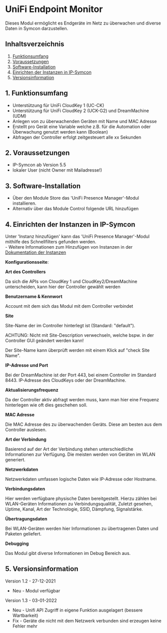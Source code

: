 # UniFi Endpoint Monitor
Dieses Modul ermöglicht es Endgeräte im Netz zu überwachen und diverse Daten in Symcon darzustellen.

## Inhaltsverzeichnis

1. [Funktionsumfang](#1-funktionsumfang)
2. [Voraussetzungen](#2-voraussetzungen)
3. [Software-Installation](#3-software-installation)
4. [Einrichten der Instanzen in IP-Symcon](#4-einrichten-der-instanzen-in-ip-symcon)
5. [Versionsinformation](#5-versionsinformation)

## 1. Funktionsumfang

* Unterstützung für UniFi CloudKey 1 (UC-CK)
* Unterstützung für UniFi CloudKey 2 (UCK-G2) und DreamMachine (UDM)
* Anlegen von zu überwachenden Geräten mit Name und MAC Adresse 
* Erstellt pro Gerät eine Variable welche z.B. für die Automation oder Überwachung genutzt werden kann (Boolean)
* Abfragen der Controller erfolgt zeitgesteuert alle xx Sekunden

## 2. Voraussetzungen

- IP-Symcon ab Version 5.5
- lokaler User (nicht Owner mit Mailadresse!)

## 3. Software-Installation

* Über den Module Store das 'UniFi Presence Manager'-Modul installieren.
* Alternativ über das Module Control folgende URL hinzufügen

## 4. Einrichten der Instanzen in IP-Symcon

 Unter 'Instanz hinzufügen' kann das 'UniFi Presence Manager'-Modul mithilfe des Schnellfilters gefunden werden.  
	- Weitere Informationen zum Hinzufügen von Instanzen in der [Dokumentation der Instanzen](https://www.symcon.de/service/dokumentation/konzepte/instanzen/#Instanz_hinzufügen)

__Konfigurationsseite__:

**Art des Controllers**

Da sich die APIs von CloudKey 1 und CloudKey2/DreamMachine unterscheiden, kann hier der Controller gewählt werden

**Benutzername & Kennwort**

Account mit dem sich das Modul mit dem Controller verbindet

**Site**

Site-Name der im Controller hinterlegt ist (Standard: "default").

ACHTUNG: Nicht mit Site-Description verwechseln, welche bspw. in der Controller GUI geändert werden kann!

Der Site-Name kann überprüft werden mit einem Klick auf "check Site Name".

**IP-Adresse und Port**

Bei der DreamMachine ist der Port 443, bei einem Controller im Standard 8443. IP-Adresse des CloudKeys oder der DreamMachine.

**Aktualisierungsfrequenz**

Da der Controller aktiv abfragt werden muss, kann man hier eine Frequenz hinterlegen wie oft dies geschehen soll. 

**MAC Adresse**

Die MAC Adresse des zu überwachenden Geräts. Diese am besten aus dem Controller auslesen.

**Art der Verbindung**

Basierend auf der Art der Verbindung stehen unterschiedliche Informationen zur Verfügung. Die meisten werden von Geräten im WLAN generiert. 

**Netzwerkdaten**

Netzwerkdaten umfassen logische Daten wie IP-Adresse oder Hostname. 

**Verbindungsdaten**

Hier werden verfügbare physische Daten bereitgestellt. Hierzu zählen bei WLAN-Geräten Informationen zu Verbindungsqualität, Zuletzt gesehen, Uptime, Kanal, Art der Technologie, SSID, Dämpfung, Signalstärke. 

**Übertragungsdaten**

Bei WLAN-Geräten werden hier Informationen zu übertragenen Daten und Paketen geliefert.

**Debugging**

Das Modul gibt diverse Informationen im Debug Bereich aus. 

## 5. Versionsinformation

Version 1.2 - 27-12-2021
* Neu - Modul verfügbar

Version 1.3 - 03-01-2022
* Neu - Unifi API Zugriff in eigene Funktion ausgelagert (bessere Wartbarkeit)
* Fix - Geräte die nicht mit dem Netzwerk verbunden sind erzeugen keine Fehler mehr
